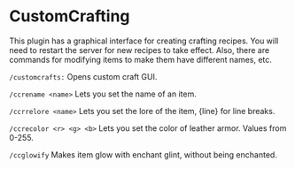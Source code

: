 # CustomCrafting
This plugin has a graphical interface for creating crafting recipes. 
You will need to restart the server for new recipes to take effect.
Also, there are commands for modifying items to make them have different names, etc.

```/customcrafts:``` 
Opens custom craft GUI.

```/ccrename <name>```
Lets you set the name of an item.

```/ccrrelore <name>```
Lets you set the lore of the item, {line} for line breaks.

```/ccrecolor <r> <g> <b>```
Lets you set the color of leather armor. Values from 0-255.

```/ccglowify```
Makes item glow with enchant glint, without being enchanted.
